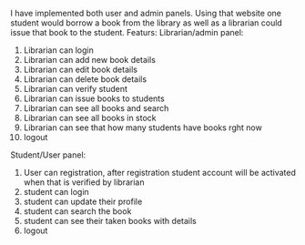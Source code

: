 I have implemented both user and admin panels. Using that website one student would borrow a book from the library as well as a librarian could issue that book to the student. 
Featurs: 
Librarian/admin panel:
1. Librarian can login
2. Librarian can add new book details
3. Librarian can edit book details
4. Librarian can delete book details
5. Librarian can verify student
6. Librarian can issue books to students
7. Librarian can see all books and search 
8. Librarian can see all books in stock
9. Librarian can see that how many students have books rght now
10. logout

Student/User panel:
1. User can registration, after registration student account will be activated when that is verified by librarian
2. student can login 
3. student can update their profile 
4. student can search the book
5. student can see their taken books with details
6. logout


 
